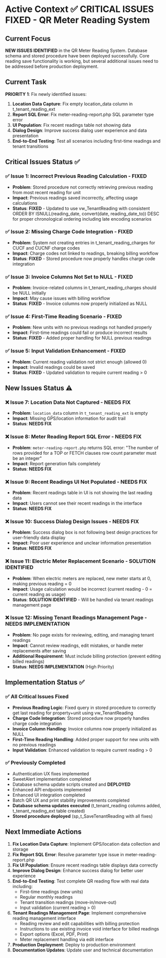 # Active Context ✅ CRITICAL ISSUES FIXED - QR Meter Reading System

## Current Focus
**NEW ISSUES IDENTIFIED** in the QR Meter Reading System. Database schema and stored procedure have been deployed successfully. Core reading save functionality is working, but several additional issues need to be addressed before production deployment.

## Current Task
**PRIORITY 1**: Fix newly identified issues:
1. **Location Data Capture**: Fix empty location_data column in t_tenant_reading_ext
2. **Report SQL Error**: Fix meter-reading-report.php SQL parameter type error
3. **UI Population**: Fix recent readings table not showing data
4. **Dialog Design**: Improve success dialog user experience and data presentation
5. **End-to-End Testing**: Test all scenarios including first-time readings and tenant transitions

## Critical Issues Status ✅

### ✅ Issue 1: Incorrect Previous Reading Calculation - FIXED
- **Problem**: Stored procedure not correctly retrieving previous reading from most recent reading for unit
- **Impact**: Previous readings saved incorrectly, affecting usage calculations
- **Status**: **FIXED** - Updated to use vw_TenantReading with consistent ORDER BY ISNULL(reading_date, convert(date, reading_date_to)) DESC for proper chronological ordering including late encoding scenarios

### ✅ Issue 2: Missing Charge Code Integration - FIXED
- **Problem**: System not creating entries in t_tenant_reading_charges for CUCF and CUCNF charge codes
- **Impact**: Charge codes not linked to readings, breaking billing workflow
- **Status**: **FIXED** - Stored procedure now properly handles charge code integration

### ✅ Issue 3: Invoice Columns Not Set to NULL - FIXED
- **Problem**: Invoice-related columns in t_tenant_reading_charges should be NULL initially
- **Impact**: May cause issues with billing workflow
- **Status**: **FIXED** - Invoice columns now properly initialized as NULL

### ✅ Issue 4: First-Time Reading Scenario - FIXED
- **Problem**: New units with no previous readings not handled properly
- **Impact**: First-time readings could fail or produce incorrect results
- **Status**: **FIXED** - Added proper handling for NULL previous readings

### ✅ Issue 5: Input Validation Enhancement - FIXED
- **Problem**: Current reading validation not strict enough (allowed 0)
- **Impact**: Invalid readings could be saved
- **Status**: **FIXED** - Updated validation to require current reading > 0

## New Issues Status ⚠️

### ❌ Issue 7: Location Data Not Captured - NEEDS FIX
- **Problem**: `location_data` column in `t_tenant_reading_ext` is empty
- **Impact**: Missing GPS/location information for audit trail
- **Status**: **NEEDS FIX**

### ❌ Issue 8: Meter Reading Report SQL Error - NEEDS FIX
- **Problem**: `meter-reading-report.php` returns SQL error: "The number of rows provided for a TOP or FETCH clauses row count parameter must be an integer"
- **Impact**: Report generation fails completely
- **Status**: **NEEDS FIX**

### ❌ Issue 9: Recent Readings UI Not Populated - NEEDS FIX
- **Problem**: Recent readings table in UI is not showing the last reading data
- **Impact**: Users cannot see their recent readings in the interface
- **Status**: **NEEDS FIX**

### ❌ Issue 10: Success Dialog Design Issues - NEEDS FIX
- **Problem**: Success dialog box is not following best design practices for user-friendly data display
- **Impact**: Poor user experience and unclear information presentation
- **Status**: **NEEDS FIX**

### ❌ Issue 11: Electric Meter Replacement Scenario - SOLUTION IDENTIFIED
- **Problem**: When electric meters are replaced, new meter starts at 0, making previous reading = 0
- **Impact**: Usage calculation would be incorrect (current reading - 0 = current reading as usage)
- **Status**: **SOLUTION IDENTIFIED** - Will be handled via tenant readings management page

### ❌ Issue 12: Missing Tenant Readings Management Page - NEEDS IMPLEMENTATION
- **Problem**: No page exists for reviewing, editing, and managing tenant readings
- **Impact**: Cannot review readings, edit mistakes, or handle meter replacements after saving
- **Additional Requirement**: Must include billing protection (prevent editing billed readings)
- **Status**: **NEEDS IMPLEMENTATION** (High Priority)

## Implementation Status ✅

### ✅ All Critical Issues Fixed
- **Previous Reading Logic**: Fixed query in stored procedure to correctly get last reading for property+unit using vw_TenantReading
- **Charge Code Integration**: Stored procedure now properly handles charge code integration
- **Invoice Column Handling**: Invoice columns now properly initialized as NULL
- **First-Time Reading Handling**: Added proper support for new units with no previous readings
- **Input Validation**: Enhanced validation to require current reading > 0

### ✅ Previously Completed
- Authentication UX fixes implemented
- SweetAlert implementation completed  
- Database schema update scripts created and **DEPLOYED**
- Enhanced API endpoints implemented
- Enhanced UI integration completed
- Batch QR UX and print stability improvements completed
- **Database schema updates executed** (t_tenant_reading columns added, t_tenant_reading_ext table created)
- **Stored procedure deployed** (sp_t_SaveTenantReading with all fixes)

## Next Immediate Actions
1. **Fix Location Data Capture**: Implement GPS/location data collection and storage
2. **Fix Report SQL Error**: Resolve parameter type issue in meter-reading-report.php
3. **Fix UI Population**: Ensure recent readings table displays data correctly
4. **Improve Dialog Design**: Enhance success dialog for better user experience
5. **End-to-End Testing**: Test complete QR reading flow with real data including:
   - First-time readings (new units)
   - Regular monthly readings
   - Tenant transition readings (move-in/move-out)
   - Input validation (current reading > 0)
6. **Tenant Readings Management Page**: Implement comprehensive reading management interface
   - Reading review and edit capabilities with billing protection
   - Instructions to use existing invoice void interface for billed readings
   - Export options (Excel, PDF, Print)
   - Meter replacement handling via edit interface
7. **Production Deployment**: Deploy to production environment
8. **Documentation Updates**: Update user and technical documentation 